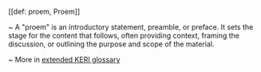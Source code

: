 [[def: proem, Proem]]

~ A "proem" is an introductory statement, preamble, or preface. It sets the stage for the content that follows, often providing context, framing the discussion, or outlining the purpose and scope of the material. 

~ More in <a href="https://weboftrust.github.io/WOT-terms/docs/glossary/proem">extended KERI glossary</a>
